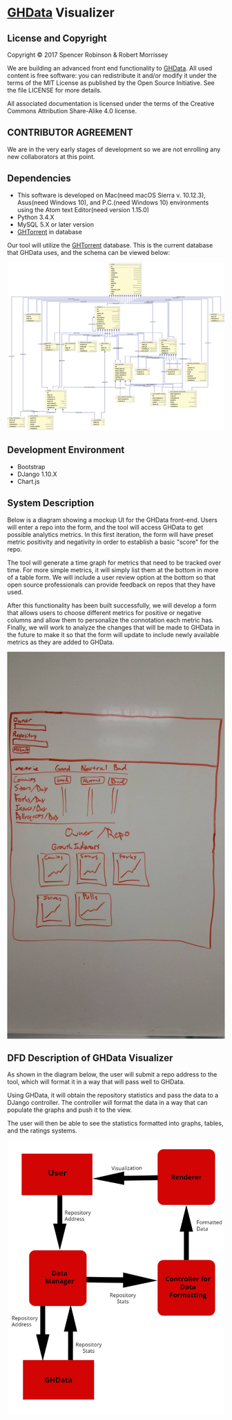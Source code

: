 # [GHData](https://github.com/OSSHealth/ghdata) Visualizer

License and Copyright
---------------------

Copyright © 2017 Spencer Robinson & Robert Morrissey

We are building an advanced front end functionality to [GHData](https://github.com/OSSHealth/ghdata).  All used content is free software: you can redistribute it and/or modify it under the terms of the MIT License as published by the Open Source Initiative. See the file LICENSE for more details.

All associated documentation is licensed under the terms of the Creative Commons Attribution Share-Alike 4.0 license.

CONTRIBUTOR AGREEMENT
---------------------

We are in the very early stages of development so we are not enrolling any new collaborators at this point.

Dependencies
------------
- This software is developed on Mac(need macOS Sierra v. 10.12.3), Asus(need Windows 10), and P.C.(need Windows 10) environments using the Atom text Editor(need version 1.15.0)
- Python 3.4.X
- MySQL 5.X or later version
- [GHTorrent](http://ghtorrent.org/downloads.html) in database


Our tool will utilize the  [GHTorrent](http://ghtorrent.org/downloads.html) database. This is the current database that GHData uses, and the schema can be viewed below:

![](Images/ghtorrent_database_schema.png?raw=true)

Development Environment
------------
- Bootstrap
- DJango 1.10.X
- Chart.js

System Description
-----
Below is a diagram showing a mockup UI for the GHData front-end. Users will enter a repo into the form, and the tool will access GHData to get possible analytics metrics. In this first iteration, the form will have preset metric positivity and negativity in order to establish a basic "score" for the repo.

The tool will generate a time graph for metrics that need to be tracked over time. For more simple metrics, it will simply list them at the bottom in more of a table form. We will include a user review option at the bottom so that open source professionals can provide feedback on repos that they have used.

After this functionality has been built successfully, we will develop a form that allows users to choose different metrics for positive or negative columns and allow them to personalize the connotation each metric has. Finally, we will work to analyze the changes that will be made to GHData in the future to make it so that the form will update to include newly available metrics as they are added to GHData.

![](Images/GHDataVisualizerConcept2.jpg?raw=true)

DFD Description of GHData Visualizer
---------------------------------------
As shown in the diagram below, the user will submit a repo address to the tool, which will format it in a way that will pass well to GHData.

Using GHData, it will obtain the repository statistics and pass the data to a DJango controller. The controller will format the data in a way that can populate the graphs and push it to the view.

The user will then be able to see the statistics formatted into graphs, tables, and the ratings systems.

![](Images/dataflow.jpg?raw=true)
